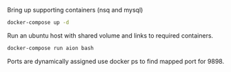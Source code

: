 Bring up supporting containers (nsq and mysql)

```bash
docker-compose up -d
```

Run an ubuntu host with shared volume and links to required containers.

```bash
docker-compose run aion bash
```

Ports are dynamically assigned use docker ps to find mapped port for 9898.
